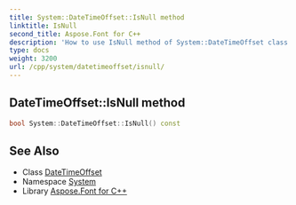 ```yaml
---
title: System::DateTimeOffset::IsNull method
linktitle: IsNull
second_title: Aspose.Font for C++
description: 'How to use IsNull method of System::DateTimeOffset class in C++.'
type: docs
weight: 3200
url: /cpp/system/datetimeoffset/isnull/
---
```

## DateTimeOffset::IsNull method




```cpp
bool System::DateTimeOffset::IsNull() const
```

## See Also

* Class [DateTimeOffset](../)
* Namespace [System](../../)
* Library [Aspose.Font for C++](../../../)

